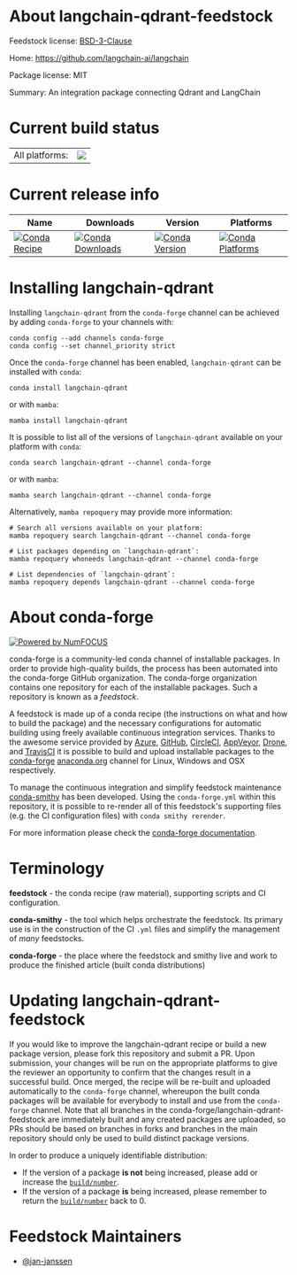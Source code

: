 About langchain-qdrant-feedstock
================================

Feedstock license: [BSD-3-Clause](https://github.com/conda-forge/langchain-qdrant-feedstock/blob/main/LICENSE.txt)

Home: https://github.com/langchain-ai/langchain

Package license: MIT

Summary: An integration package connecting Qdrant and LangChain

Current build status
====================


<table><tr><td>All platforms:</td>
    <td>
      <a href="https://dev.azure.com/conda-forge/feedstock-builds/_build/latest?definitionId=22652&branchName=main">
        <img src="https://dev.azure.com/conda-forge/feedstock-builds/_apis/build/status/langchain-qdrant-feedstock?branchName=main">
      </a>
    </td>
  </tr>
</table>

Current release info
====================

| Name | Downloads | Version | Platforms |
| --- | --- | --- | --- |
| [![Conda Recipe](https://img.shields.io/badge/recipe-langchain--qdrant-green.svg)](https://anaconda.org/conda-forge/langchain-qdrant) | [![Conda Downloads](https://img.shields.io/conda/dn/conda-forge/langchain-qdrant.svg)](https://anaconda.org/conda-forge/langchain-qdrant) | [![Conda Version](https://img.shields.io/conda/vn/conda-forge/langchain-qdrant.svg)](https://anaconda.org/conda-forge/langchain-qdrant) | [![Conda Platforms](https://img.shields.io/conda/pn/conda-forge/langchain-qdrant.svg)](https://anaconda.org/conda-forge/langchain-qdrant) |

Installing langchain-qdrant
===========================

Installing `langchain-qdrant` from the `conda-forge` channel can be achieved by adding `conda-forge` to your channels with:

```
conda config --add channels conda-forge
conda config --set channel_priority strict
```

Once the `conda-forge` channel has been enabled, `langchain-qdrant` can be installed with `conda`:

```
conda install langchain-qdrant
```

or with `mamba`:

```
mamba install langchain-qdrant
```

It is possible to list all of the versions of `langchain-qdrant` available on your platform with `conda`:

```
conda search langchain-qdrant --channel conda-forge
```

or with `mamba`:

```
mamba search langchain-qdrant --channel conda-forge
```

Alternatively, `mamba repoquery` may provide more information:

```
# Search all versions available on your platform:
mamba repoquery search langchain-qdrant --channel conda-forge

# List packages depending on `langchain-qdrant`:
mamba repoquery whoneeds langchain-qdrant --channel conda-forge

# List dependencies of `langchain-qdrant`:
mamba repoquery depends langchain-qdrant --channel conda-forge
```


About conda-forge
=================

[![Powered by
NumFOCUS](https://img.shields.io/badge/powered%20by-NumFOCUS-orange.svg?style=flat&colorA=E1523D&colorB=007D8A)](https://numfocus.org)

conda-forge is a community-led conda channel of installable packages.
In order to provide high-quality builds, the process has been automated into the
conda-forge GitHub organization. The conda-forge organization contains one repository
for each of the installable packages. Such a repository is known as a *feedstock*.

A feedstock is made up of a conda recipe (the instructions on what and how to build
the package) and the necessary configurations for automatic building using freely
available continuous integration services. Thanks to the awesome service provided by
[Azure](https://azure.microsoft.com/en-us/services/devops/), [GitHub](https://github.com/),
[CircleCI](https://circleci.com/), [AppVeyor](https://www.appveyor.com/),
[Drone](https://cloud.drone.io/welcome), and [TravisCI](https://travis-ci.com/)
it is possible to build and upload installable packages to the
[conda-forge](https://anaconda.org/conda-forge) [anaconda.org](https://anaconda.org/)
channel for Linux, Windows and OSX respectively.

To manage the continuous integration and simplify feedstock maintenance
[conda-smithy](https://github.com/conda-forge/conda-smithy) has been developed.
Using the ``conda-forge.yml`` within this repository, it is possible to re-render all of
this feedstock's supporting files (e.g. the CI configuration files) with ``conda smithy rerender``.

For more information please check the [conda-forge documentation](https://conda-forge.org/docs/).

Terminology
===========

**feedstock** - the conda recipe (raw material), supporting scripts and CI configuration.

**conda-smithy** - the tool which helps orchestrate the feedstock.
                   Its primary use is in the construction of the CI ``.yml`` files
                   and simplify the management of *many* feedstocks.

**conda-forge** - the place where the feedstock and smithy live and work to
                  produce the finished article (built conda distributions)


Updating langchain-qdrant-feedstock
===================================

If you would like to improve the langchain-qdrant recipe or build a new
package version, please fork this repository and submit a PR. Upon submission,
your changes will be run on the appropriate platforms to give the reviewer an
opportunity to confirm that the changes result in a successful build. Once
merged, the recipe will be re-built and uploaded automatically to the
`conda-forge` channel, whereupon the built conda packages will be available for
everybody to install and use from the `conda-forge` channel.
Note that all branches in the conda-forge/langchain-qdrant-feedstock are
immediately built and any created packages are uploaded, so PRs should be based
on branches in forks and branches in the main repository should only be used to
build distinct package versions.

In order to produce a uniquely identifiable distribution:
 * If the version of a package **is not** being increased, please add or increase
   the [``build/number``](https://docs.conda.io/projects/conda-build/en/latest/resources/define-metadata.html#build-number-and-string).
 * If the version of a package **is** being increased, please remember to return
   the [``build/number``](https://docs.conda.io/projects/conda-build/en/latest/resources/define-metadata.html#build-number-and-string)
   back to 0.

Feedstock Maintainers
=====================

* [@jan-janssen](https://github.com/jan-janssen/)

